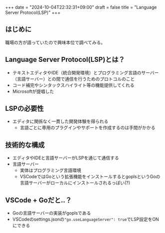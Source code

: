 +++
date = "2024-10-04T22:32:31+09:00"
draft = false
title = "Language Server Protocol(LSP)"
+++


## はじめに

職場の方が語っていたので興味本位で調べてみる。

## Language Server Protocol(LSP)とは？

- テキストエディタやIDE（統合開発環境）とプログラミング言語のサーバー（言語サーバー）との間で通信を行うためのプロトコルのこと
- コード補完やシンタックスハイライト等の機能提供してくれる
- Microsoftが提唱した

## LSPの必要性

- エディタに関係なく一貫した開発体験を得られる
  - 言語ごとに専用のプラグインやサポートを作成するのは手間がかかる

## 技術的な構成

- エディタやIDEと言語サーバーがLSPを通じて通信する
- 言語サーバー
  - 実体はプログラミング言語環境
  - VSCodeではGoという拡張機能をインストールするとgoplsというGoの言語サーバーがローカルにインストールされるっぽい(?)

## VSCode + Goだと..？

- Goの言語サーバーの実装がgoplsである
- VSCodeのsettings.jsonの`"go.useLanguageServer": true`でLSP設定をONにできる
